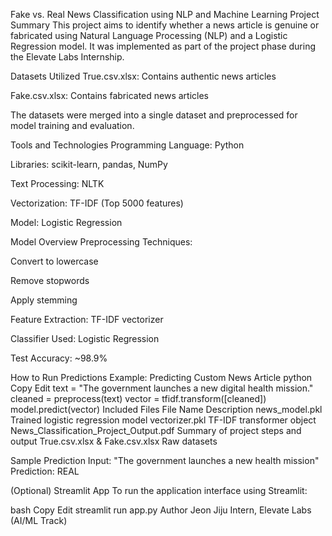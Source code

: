 Fake vs. Real News Classification using NLP and Machine Learning
Project Summary
This project aims to identify whether a news article is genuine or fabricated using Natural Language Processing (NLP) and a Logistic Regression model. It was implemented as part of the project phase during the Elevate Labs Internship.

Datasets Utilized
True.csv.xlsx: Contains authentic news articles

Fake.csv.xlsx: Contains fabricated news articles

The datasets were merged into a single dataset and preprocessed for model training and evaluation.

Tools and Technologies
Programming Language: Python

Libraries: scikit-learn, pandas, NumPy

Text Processing: NLTK

Vectorization: TF-IDF (Top 5000 features)

Model: Logistic Regression

Model Overview
Preprocessing Techniques:

Convert to lowercase

Remove stopwords

Apply stemming

Feature Extraction: TF-IDF vectorizer

Classifier Used: Logistic Regression

Test Accuracy: ~98.9%

How to Run Predictions
Example: Predicting Custom News Article
python
Copy
Edit
text = "The government launches a new digital health mission."
cleaned = preprocess(text)
vector = tfidf.transform([cleaned])
model.predict(vector)
Included Files
File Name	Description
news_model.pkl	Trained logistic regression model
vectorizer.pkl	TF-IDF transformer object
News_Classification_Project_Output.pdf	Summary of project steps and output
True.csv.xlsx & Fake.csv.xlsx	Raw datasets

Sample Prediction
Input: "The government launches a new health mission"
Prediction: REAL

(Optional) Streamlit App
To run the application interface using Streamlit:

bash
Copy
Edit
streamlit run app.py
Author
Jeon Jiju
Intern, Elevate Labs (AI/ML Track)

